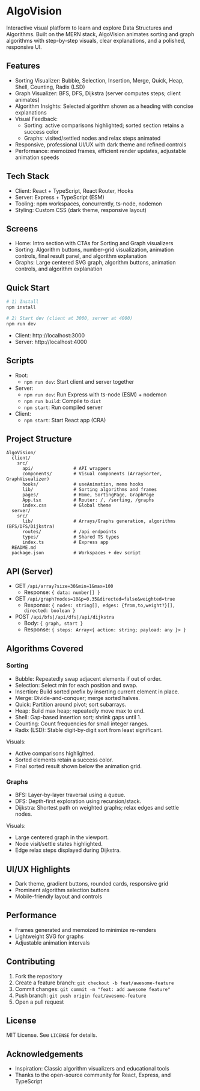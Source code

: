 # AlgoVision

Interactive visual platform to learn and explore Data Structures and Algorithms. Built on the MERN stack, AlgoVision animates sorting and graph algorithms with step-by-step visuals, clear explanations, and a polished, responsive UI.

## Features
- Sorting Visualizer: Bubble, Selection, Insertion, Merge, Quick, Heap, Shell, Counting, Radix (LSD)
- Graph Visualizer: BFS, DFS, Dijkstra (server computes steps; client animates)
- Algorithm Insights: Selected algorithm shown as a heading with concise explanations
- Visual Feedback:
  - Sorting: active comparisons highlighted; sorted section retains a success color
  - Graphs: visited/settled nodes and relax steps animated
- Responsive, professional UI/UX with dark theme and refined controls
- Performance: memoized frames, efficient render updates, adjustable animation speeds

## Tech Stack
- Client: React + TypeScript, React Router, Hooks
- Server: Express + TypeScript (ESM)
- Tooling: npm workspaces, concurrently, ts-node, nodemon
- Styling: Custom CSS (dark theme, responsive layout)

## Screens
- Home: Intro section with CTAs for Sorting and Graph visualizers
- Sorting: Algorithm buttons, number-grid visualization, animation controls, final result panel, and algorithm explanation
- Graphs: Large centered SVG graph, algorithm buttons, animation controls, and algorithm explanation

## Quick Start
```bash
# 1) Install
npm install

# 2) Start dev (client at 3000, server at 4000)
npm run dev
```
- Client: http://localhost:3000
- Server: http://localhost:4000

## Scripts
- Root:
  - `npm run dev`: Start client and server together
- Server:
  - `npm run dev`: Run Express with ts-node (ESM) + nodemon
  - `npm run build`: Compile to `dist`
  - `npm start`: Run compiled server
- Client:
  - `npm start`: Start React app (CRA)

## Project Structure
```
AlgoVision/
  client/
    src/
      api/               # API wrappers
      components/        # Visual components (ArraySorter, GraphVisualizer)
      hooks/             # useAnimation, memo hooks
      lib/               # Sorting algorithms and frames
      pages/             # Home, SortingPage, GraphPage
      App.tsx            # Router: /, /sorting, /graphs
      index.css          # Global theme
  server/
    src/
      lib/               # Arrays/Graphs generation, algorithms (BFS/DFS/Dijkstra)
      routes/            # /api endpoints
      types/             # Shared TS types
      index.ts           # Express app
  README.md
  package.json           # Workspaces + dev script
```

## API (Server)
- GET `/api/array?size=30&min=1&max=100`
  - Response: `{ data: number[] }`
- GET `/api/graph?nodes=10&p=0.35&directed=false&weighted=true`
  - Response: `{ nodes: string[], edges: {from,to,weight?}[], directed: boolean }`
- POST `/api/bfs|/api/dfs|/api/dijkstra`
  - Body: `{ graph, start }`
  - Response: `{ steps: Array<{ action: string; payload: any }> }`

## Algorithms Covered

### Sorting
- Bubble: Repeatedly swap adjacent elements if out of order.
- Selection: Select min for each position and swap.
- Insertion: Build sorted prefix by inserting current element in place.
- Merge: Divide-and-conquer; merge sorted halves.
- Quick: Partition around pivot; sort subarrays.
- Heap: Build max heap; repeatedly move max to end.
- Shell: Gap-based insertion sort; shrink gaps until 1.
- Counting: Count frequencies for small integer ranges.
- Radix (LSD): Stable digit-by-digit sort from least significant.

Visuals:
- Active comparisons highlighted.
- Sorted elements retain a success color.
- Final sorted result shown below the animation grid.

### Graphs
- BFS: Layer-by-layer traversal using a queue.
- DFS: Depth-first exploration using recursion/stack.
- Dijkstra: Shortest path on weighted graphs; relax edges and settle nodes.

Visuals:
- Large centered graph in the viewport.
- Node visit/settle states highlighted.
- Edge relax steps displayed during Dijkstra.

## UI/UX Highlights
- Dark theme, gradient buttons, rounded cards, responsive grid
- Prominent algorithm selection buttons
- Mobile-friendly layout and controls

## Performance
- Frames generated and memoized to minimize re-renders
- Lightweight SVG for graphs
- Adjustable animation intervals


## Contributing
1. Fork the repository
2. Create a feature branch: `git checkout -b feat/awesome-feature`
3. Commit changes: `git commit -m "feat: add awesome feature"`
4. Push branch: `git push origin feat/awesome-feature`
5. Open a pull request

## License
MIT License. See `LICENSE` for details.

## Acknowledgements
- Inspiration: Classic algorithm visualizers and educational tools
- Thanks to the open-source community for React, Express, and TypeScript